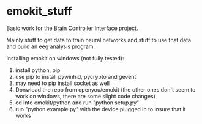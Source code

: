# emokit_stuff
Basic work for the Brain Controller Interface project.

Mainly stuff to get data to train neural networks and stuff to use that data and build an eeg analysis program.

Installing emokit on windows (not fully tested):

  1. install python, pip
  2. use pip to install pywinhid, pycrypto and gevent 
  3. may need to pip install socket as well
  4. Donwload the repo from openyou/emokit (the other ones don't seem to work on windows, there are some slight code changes)
  5. cd into emokit/python and run "python setup.py"
  6. run "python example.py" with the device plugged in to insure that it works 
